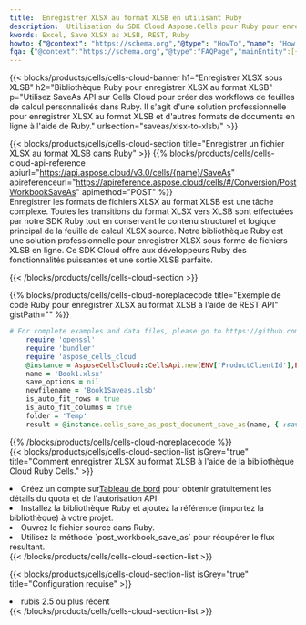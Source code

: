 ```yaml
---
title:  Enregistrer XLSX au format XLSB en utilisant Ruby
description:  Utilisation du SDK Cloud Aspose.Cells pour Ruby pour enregistrer le fichier au format XLSX au format XLSB.
kwords: Excel, Save XLSX as XLSB, REST, Ruby
howto: {"@context": "https://schema.org","@type": "HowTo","name": "How to save XLSX as XLSB using the Cells Cloud Ruby library.","description": "How to save XLSX as XLSB using the Cells Cloud Ruby library.","image": {"@type": "ImageObject"},"url": "/ruby/saveas/xlsx-to-xlsb/","step": [{ "@type": "HowToStep","name": "How to save XLSX as XLSB using the Cells Cloud Ruby library. step 1", "image": {"@type": "ImageObject",},"url": "/ruby/saveas/xlsx-to-xlsb/","text": "Register an account at <a href='https://dashboard.aspose.cloud/'>Dashboard</a> to get free API quota & authorization details",},{ "@type": "HowToStep","name": "How to save XLSX as XLSB using the Cells Cloud Ruby library. step 1", "image": {"@type": "ImageObject",},"url": "/ruby/saveas/xlsx-to-xlsb/","text": "Install Ruby library and add the reference (import the library) to your project.",},{ "@type": "HowToStep","name": "How to save XLSX as XLSB using the Cells Cloud Ruby library. step 1", "image": {"@type": "ImageObject",},"url": "/ruby/saveas/xlsx-to-xlsb/","text": "Open the source file in Ruby.",},{ "@type": "HowToStep","name": "How to save XLSX as XLSB using the Cells Cloud Ruby library. step 1", "image": {"@type": "ImageObject",},"url": "/ruby/saveas/xlsx-to-xlsb/","text": "Use the `post_workbook_save_as` method to retrieve the resulting stream.",}, ],"supply": {"@type": "HowToSupply","name": "document"},"tool": [{"@type": "HowToTool","name": "RubyMine, Visual Studio Code, Aptana Studio, NetBeans"},{"@type": "HowToTool","name": "Aspose Cells"}],"totalTime": "PT6M"}
fqa: {"@context":"https://schema.org","@type":"FAQPage","mainEntity":[{"@type":"Question","name":"Why save file as other formats file in C# using REST API?","acceptedAnswer":{"@type":"Answer","text":"Documents are encoded in many ways, and some files may be incompatible with the software you use. To open and read such files, just save them as appropriate file formats.<br/><ol><li>Install .NET SDK and add the reference (import the library) to your project.</li><li>Open the source file in C# using REST API.</li><li>Call the PostWorkbookSaveAsRequest() method, passing an output filename with required extension.</li><li>Get the result of save as a separate file.</li></ol>"}},{"@type":"Question","name":"What file formats can I save as with your C# library?","acceptedAnswer":{"@type":"Answer","text":"We support a variety of file formats for conversion using .NET library, including XLSX, Excel, xls , PDF, CSV, HTML, Markdown, XML, PNG, JPG, TIFF, Json, TXT and many more."}},{"@type":"Question","name":"What is the maximum allowed file size for conversion using this .NET library?","acceptedAnswer":{"@type":"Answer","text":"There are no file size limits for format conversions using .NET library."}}]}
---
```

{{< blocks/products/cells/cells-cloud-banner h1="Enregistrer XLSX sous XLSB" h2="Bibliothèque Ruby pour enregistrer XLSX au format XLSB" p="Utilisez SaveAs API sur Cells Cloud pour créer des workflows de feuilles de calcul personnalisés dans Ruby. Il s\'agit d\'une solution professionnelle pour enregistrer XLSX au format XLSB et d\'autres formats de documents en ligne à l\'aide de Ruby." urlsection="saveas/xlsx-to-xlsb/" >}}

{{< blocks/products/cells/cells-cloud-section title="Enregistrer un fichier XLSX au format XLSB dans Ruby" >}}
{{% blocks/products/cells/cells-cloud-api-reference apiurl="https://api.aspose.cloud/v3.0/cells/{name}/SaveAs" apireferenceurl="https://apireference.aspose.cloud/cells/#/Conversion/PostWorkbookSaveAs" apimethod="POST" %}}
<br/>
Enregistrer les formats de fichiers XLSX au format XLSB est une tâche complexe. Toutes les transitions du format XLSX vers XLSB sont effectuées par notre SDK Ruby tout en conservant le contenu structurel et logique principal de la feuille de calcul XLSX source. Notre bibliothèque Ruby est une solution professionnelle pour enregistrer XLSX sous forme de fichiers XLSB en ligne. Ce SDK Cloud offre aux développeurs Ruby des fonctionnalités puissantes et une sortie XLSB parfaite.

{{< /blocks/products/cells/cells-cloud-section >}}

{{% blocks/products/cells/cells-cloud-noreplacecode title="Exemple de code Ruby pour enregistrer XLSX au format XLSB à l\'aide de REST API" gistPath="" %}}
  
```ruby
# For complete examples and data files, please go to https://github.com/aspose-cells-cloud/aspose-cells-cloud-ruby/
    require 'openssl'
    require 'bundler'
    require 'aspose_cells_cloud'
    @instance = AsposeCellsCloud::CellsApi.new(ENV['ProductClientId'],ENV['ProductClientSecret'])
    name = 'Book1.xlsx'
    save_options = nil
    newfilename = 'Book1Saveas.xlsb'
    is_auto_fit_rows = true
    is_auto_fit_columns = true
    folder = 'Temp'
    result = @instance.cells_save_as_post_document_save_as(name, { :save_options=>save_options, :newfilename=>(folder+"/"+newfilename), :is_auto_fit_rows=>is_auto_fit_rows, :is_auto_fit_columns=>is_auto_fit_columns, :folder=>folder})
```
  
{{% /blocks/products/cells/cells-cloud-noreplacecode %}}
<br/>
{{< blocks/products/cells/cells-cloud-section-list isGrey="true" title="Comment enregistrer XLSX au format XLSB à l\'aide de la bibliothèque Cloud Ruby Cells." >}}
<li> Créez un compte sur<a href="https://dashboard.aspose.cloud/">Tableau de bord</a> pour obtenir gratuitement les détails du quota et de l'autorisation API</li>
<li>Installez la bibliothèque Ruby et ajoutez la référence (importez la bibliothèque) à votre projet.</li>
<li>Ouvrez le fichier source dans Ruby.</li>
<li>Utilisez la méthode `post_workbook_save_as` pour récupérer le flux résultant.</li>
{{< /blocks/products/cells/cells-cloud-section-list >}}

{{< blocks/products/cells/cells-cloud-section-list isGrey="true" title="Configuration requise" >}}
<li>rubis 2.5 ou plus récent</li>
{{< /blocks/products/cells/cells-cloud-section-list >}}
